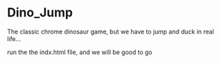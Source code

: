 # Dino_Jump

The classic chrome dinosaur game, but we have to jump and duck in real life...

run the the indx.html file, and we will be good to go
